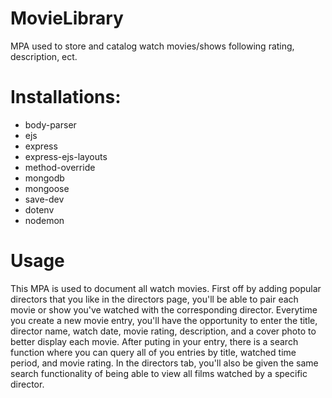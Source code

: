 # MovieLibrary
MPA used to store and catalog watch movies/shows following rating, description, ect.

# Installations:
- body-parser
- ejs
- express
- express-ejs-layouts
- method-override
- mongodb
- mongoose
- save-dev
- dotenv
- nodemon
# Usage
This MPA is used to document all watch movies. First off by adding popular directors that you like in the directors page, you'll be able to pair each movie or show you've watched with the corresponding director. Everytime you create a new movie entry, you'll have the opportunity to enter the title, director name, watch date, movie rating, description, and a cover photo to better display each movie. After puting in your entry, there is a search function where you can query all of you entries by title, watched time period, and movie rating. In the directors tab, you'll also be given the same search functionality of being able to view all films watched by a specific director.
